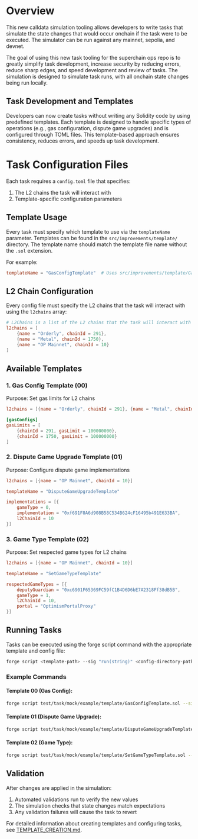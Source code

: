 # Overview

This new calldata simulation tooling allows developers to write tasks that simulate the state changes that would occur onchain if the task were to be executed. The simulator can be run against any mainnet, sepolia, and devnet.

The goal of using this new task tooling for the superchain ops repo is to greatly simplify task development, increase security by reducing errors, reduce sharp edges, and speed development and review of tasks. The simulation is designed to simulate task runs, with all onchain state changes being run locally.

## Task Development and Templates

Developers can now create tasks without writing any Solidity code by using predefined templates. Each template is designed to handle specific types of operations (e.g., gas configuration, dispute game upgrades) and is configured through TOML files. This template-based approach ensures consistency, reduces errors, and speeds up task development.

# Task Configuration Files

Each task requires a `config.toml` file that specifies:
1. The L2 chains the task will interact with
2. Template-specific configuration parameters

## Template Usage

Every task must specify which template to use via the `templateName` parameter. Templates can be found in the `src/improvements/template/` directory. The template name should match the template file name without the `.sol` extension.

For example:
```toml
templateName = "GasConfigTemplate"  # Uses src/improvements/template/GasConfigTemplate.sol
```

## L2 Chain Configuration

Every config file must specify the L2 chains that the task will interact with using the `l2chains` array:

```toml
# L2Chains is a list of the L2 chains that the task will interact with
l2chains = [
    {name = "Orderly", chainId = 291},
    {name = "Metal", chainId = 1750},
    {name = "OP Mainnet", chainId = 10}
]
```

## Available Templates

### 1. Gas Config Template (00)
Purpose: Set gas limits for L2 chains
```toml
l2chains = [{name = "Orderly", chainId = 291}, {name = "Metal", chainId = 1750}]

[gasConfigs]
gasLimits = [
    {chainId = 291, gasLimit = 100000000},
    {chainId = 1750, gasLimit = 100000000}
]
```

### 2. Dispute Game Upgrade Template (01)
Purpose: Configure dispute game implementations
```toml
l2chains = [{name = "OP Mainnet", chainId = 10}]

templateName = "DisputeGameUpgradeTemplate"

implementations = [{
    gameType = 0,
    implementation = "0xf691F8A6d908B58C534B624cF16495b491E633BA",
    l2ChainId = 10
}]
```

### 3. Game Type Template (02)
Purpose: Set respected game types for L2 chains
```toml
l2chains = [{name = "OP Mainnet", chainId = 10}]

templateName = "SetGameTypeTemplate"

respectedGameTypes = [{
    deputyGuardian = "0xc6901F65369FC59fC1B4D6D6bE7A2318Ff38dB5B",
    gameType = 1,
    l2ChainId = 10,
    portal = "OptimismPortalProxy"
}]
```

## Running Tasks

Tasks can be executed using the forge script command with the appropriate template and config file:

```bash
forge script <template-path> --sig "run(string)" <config-directory-path>/config.toml --rpc-url <network> -vvv
```

### Example Commands

#### Template 00 (Gas Config):
```bash
forge script test/task/mock/example/template/GasConfigTemplate.sol --sig "run(string)" test/task/mock/example/task-00/config.toml --rpc-url mainnet -vvv
```

#### Template 01 (Dispute Game Upgrade):
```bash
forge script test/task/mock/example/template/DisputeGameUpgradeTemplate.sol --sig "run(string)" test/task/mock/example/task-01/config.toml --rpc-url mainnet -vvv
```

#### Template 02 (Game Type):
```bash
forge script test/task/mock/example/template/SetGameTypeTemplate.sol --sig "run(string)" test/task/mock/example/task-02/config.toml --rpc-url mainnet -vvv
```

## Validation

After changes are applied in the simulation:
1. Automated validations run to verify the new values
2. The simulation checks that state changes match expectations
3. Any validation failures will cause the task to revert

For detailed information about creating templates and configuring tasks, see [TEMPLATE_CREATION.md](./doc/TEMPLATE_CREATION.md).
